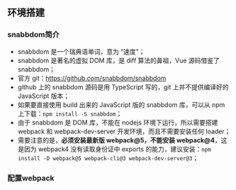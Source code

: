 ## 环境搭建

### snabbdom简介

- snabbdom 是一个瑞典语单词，意为 “速度”；
- snabbdom 是著名的虚拟 DOM 库，是 diff 算法的鼻祖，Vue 源码借鉴了 snabbdom；
- 官方 git：https://github.com/snabbdom/snabbdom
- github 上的 snabbdom 源码是用 TypeScript 写的，git 上并不提供编译好的 JavaScript 版本；
- 如果要直接使用 build 出来的 JavaScript 版的 snabbdom 库，可以从 npm 上下载：`npm install -S snabbdom`；
- 由于 snabbdom 是 DOM 库，不能在 nodejs 环境下运行，所以需要搭建 webpack 和 webpack-dev-server 开发环境，而且不需要安装任何 loader；
- 需要注意的是，**必须安装最新版 webpack@5，不能安装 webpack@4**，这是因为 webpack4 没有读取身份证中 exports 的能力，建议安装：`npm install -D webpack@5 webpack-cli@3 webpack-dev-server@3`；

### 配置webpack





